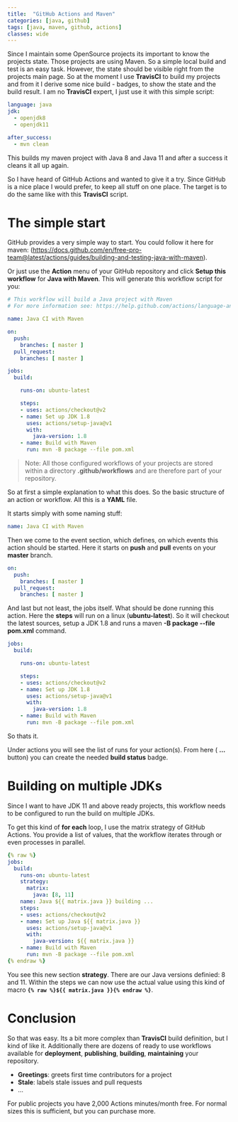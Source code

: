 ```yaml
---
title:  "GitHub Actions and Maven"
categories: [java, github]
tags: [java, maven, github, actions]
classes: wide
---
```


Since I maintain some OpenSource projects its important to know the projects state. Those projects are using Maven. So a simple local build and test is an easy task. However, the state should be visible right from the projects main page. So at the moment I use **TravisCI** to build my projects and from it I derive some nice build - badges, to show the state and the build result. I am no **TravisCI** expert, I just use it with this simple script:

```yaml
language: java
jdk:
  - openjdk8
  - openjdk11

after_success:
  - mvn clean
```

This builds my maven project with Java 8 and Java 11 and after a success it cleans it all up again.

So I have heard of GitHub Actions and wanted to give it a try. Since GitHub is a nice place I would prefer, to keep all stuff on one place. The target is to do the same like with this **TravisCI** script.

# The simple start 

GitHub provides a very simple way to start. You could follow it here for maven: (https://docs.github.com/en/free-pro-team@latest/actions/guides/building-and-testing-java-with-maven). 

Or just use the **Action** menu of your GitHub repository and click **Setup this workflow** for **Java with Maven**. This will generate this workflow script for you:

```yaml
# This workflow will build a Java project with Maven
# For more information see: https://help.github.com/actions/language-and-framework-guides/building-and-testing-java-with-maven

name: Java CI with Maven

on:
  push:
    branches: [ master ]
  pull_request:
    branches: [ master ]

jobs:
  build:

    runs-on: ubuntu-latest

    steps:
    - uses: actions/checkout@v2
    - name: Set up JDK 1.8
      uses: actions/setup-java@v1
      with:
        java-version: 1.8
    - name: Build with Maven
      run: mvn -B package --file pom.xml
```

> Note: All those configured workflows of your projects are stored within a directory **.github/workflows** and are therefore part of your repository. 

So at first a simple explanation to what this does. So the basic structure of an action or workflow. All this is a **YAML** file.

It starts simply with some naming stuff:

```yaml
name: Java CI with Maven
```

Then we come to the event section, which defines, on which events this action should be started. Here it starts on **push** and **pull** events on your **master** branch.

```yaml
on:
  push:
    branches: [ master ]
  pull_request:
    branches: [ master ]
```

And last but not least, the jobs itself. What should be done running this action. Here the **steps** will run on a linux (**ubuntu-latest**). So it will checkout the latest sources, setup a JDK 1.8 and runs a maven **-B package --file pom.xml** command.

```yaml
jobs:
  build:

    runs-on: ubuntu-latest

    steps:
    - uses: actions/checkout@v2
    - name: Set up JDK 1.8
      uses: actions/setup-java@v1
      with:
        java-version: 1.8
    - name: Build with Maven
      run: mvn -B package --file pom.xml
```

So thats it.

Under actions you will see the list of runs for your action(s). From here ( **...** button) you can create the needed **build status** badge.

# Building on multiple JDKs 

Since I want to have JDK 11 and above ready projects, this workflow needs to be configured to run the build on multiple JDKs.

To get this kind of **for each** loop, I use the matrix strategy of GitHub Actions. You provide a list of values, that the workflow iterates through or even processes in parallel.

```yaml
{% raw %}
jobs:
  build:
    runs-on: ubuntu-latest
    strategy:
      matrix: 
        java: [8, 11]
    name: Java ${{ matrix.java }} building ... 
    steps:
    - uses: actions/checkout@v2
    - name: Set up Java ${{ matrix.java }} 
      uses: actions/setup-java@v1
      with:
        java-version: ${{ matrix.java }} 
    - name: Build with Maven
      run: mvn -B package --file pom.xml
{% endraw %}
```

You see this new section **strategy**. There are our Java versions definied: 8 and 11. Within the steps we can now use the actual value using this kind of macro **`{% raw %}${{ matrix.java }}{% endraw %}`**.

# Conclusion

So that was easy. Its a bit more complex than **TravisCI** build definition, but I kind of like it. Additionally there are dozens of ready to use workflows available for **deployment**, **publishing**, **building**, **maintaining** your repository. 

* **Greetings**: greets first time contributors for a project
* **Stale**: labels stale issues and pull requests
* ...

For public projects you have 2,000 Actions minutes/month
free. For normal sizes this is sufficient, but you can purchase more.